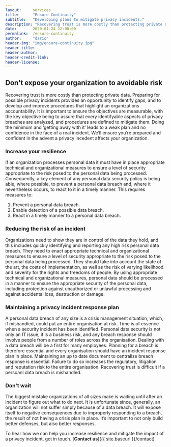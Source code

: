 ```yaml
---
layout:     services
title:      "Ensure Continuity"
subtitle:   "Developing plans to mitigate privacy incidents."
description: "Recovering trust is more costly than protecting private data. Every organization should have a proven plan in place to mitigate a potential privacy incident."
date:       2020-01-24 12:00:00
permalink:  /ensure-continuity
author:     "dario"
header-img: "img/ensure-continuity.jpg"
header-title:
header-author:
header-credit-link:
header-license:
---
```


## Don't expose your organization to avoidable risk 
Recovering trust is more costly than protecting private data. Preparing for possible privacy incidents provides an opportunity to identify gaps, and to develop and improve procedures that highlight an organizations accountability. It is important to ensure the objectives are measurable, with the key objective being to assure that every identifyable aspects of privacy breaches are analyzed, and procedures are defined to mitigate them. Doing the minimum and ‘getting away with it’ leads to a weak plan and no confidence in the face of a real incident. We’ll ensure you’re prepared and confident in the advent a privacy incedent affects your organization.

### Increase your resilience
If an organization processes personal data it must have in place appropriate technical and organizational measures to ensure a level of security appropriate to the risk posed to the personal data being processed. Consequently, a key element of any personal data security policy is being able, where possible, to prevent a personal data breach and, where it nevertheless occurs, to react to it in a timely manner. This requires measures to:

1.	Prevent a personal data breach.
2.	Enable detection of a possible data breach.
3.	React in a timely manner to a personal data breach.


### Reducing the risk of an incident
Organizations need to show they are in control of the data they hold, and this includes quickly identifying and reporting any high risk personal data breach. They need to enact appropriate technical and organizational measures to ensure a level of security appropriate to the risk posed to the personal data being processed. They should take into account the state of the art, the costs of implementation, as well as the risk of varying likelihood and severity for the rights and freedoms of people. By using appropriate technical and organizational measures, personal data should be processed in a manner to ensure the appropriate security of the personal data, including protection against unauthorized or unlawful processing and against accidental loss, destruction or damage.

### Maintaining a privacy incident response plan
A personal data breach of any size is a crisis management situation, which, if mishandled, could put an entire organisation at risk. Time is of essence when a security incident has been identified. Personal data security is not only an IT issue, it is a business risk, and any breach response should involve people from a number of roles across the organisation. Dealing with a data breach will be a first for many employees. Planning for a breach is therefore essential and every organisation should have an incident response plan in place. Maintaining an up to date document to centralize breach response is essential. Failure to do so increases the regulatory, litigation and reputation risk to the entire organisation. Recovering trust is difficult if a persoanl data breach is mishandled.

### Don't wait

The biggest mistake organizations of all sizes make is waiting until after an incident to figure out what to do next. It is unfortunate since, generally, an organization will not suffer simply because of a data breach. It will expose itself to negative consequences due to improperly responding to a breach, the result of not having a crisis plan in place. It’s important to not only build better defenses, but also better responses.

To hear how we can help you increase resilience and mitigate the impact of a privacy incident, get in touch. [**Contact us**]({{ site.baseurl }}/contact)
